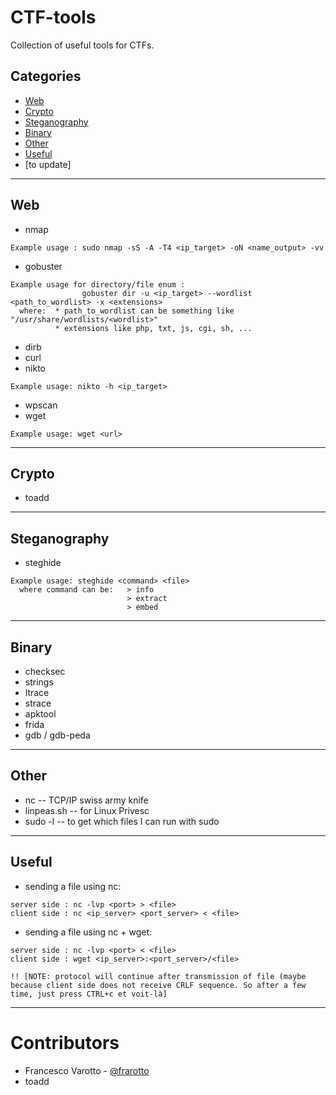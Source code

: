 # CTF-tools
Collection of useful tools for CTFs.


## Categories
  - [Web](#web)
  - [Crypto](#crypto)
  - [Steganography](#stego)
  - [Binary](#binary)
  - [Other](#other)
  - [Useful](#useful)
  - [to update]

---

## Web

* nmap
```
Example usage : sudo nmap -sS -A -T4 <ip_target> -oN <name_output> -vv
```
* gobuster
```
Example usage for directory/file enum :
                gobuster dir -u <ip_target> --wordlist <path_to_wordlist> -x <extensions>
  where:  * path_to_wordlist can be something like "/usr/share/wordlists/<wordlist>"
          * extensions like php, txt, js, cgi, sh, ...
```
* dirb
* curl
* nikto
```
Example usage: nikto -h <ip_target>
```
* wpscan
* wget 
```
Example usage: wget <url>
```

---

## Crypto

* toadd

---

## Steganography

* steghide
```
Example usage: steghide <command> <file>
  where command can be:   > info
                          > extract 
                          > embed 
```

---

## Binary

* checksec
* strings
* ltrace
* strace
* apktool
* frida
* gdb / gdb-peda

---

## Other

* nc -- TCP/IP swiss army knife
* linpeas.sh -- for Linux Privesc
* sudo -l -- to get which files I can run with sudo 


---



## Useful

* sending a file using nc:
```
server side : nc -lvp <port> > <file>
client side : nc <ip_server> <port_server> < <file>
```
* sending a file using nc + wget:
```
server side : nc -lvp <port> < <file>
client side : wget <ip_server>:<port_server>/<file>

!! [NOTE: protocol will continue after transmission of file (maybe because client side does not receive CRLF sequence. So after a few time, just press CTRL+c et voit-là] 
```

---




# Contributors

- Francesco Varotto - [@frarotto](https://github.com/francevarotz98/)
-  toadd
